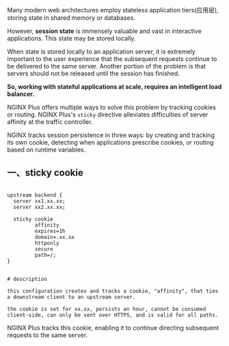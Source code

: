 
Many modern web architectures employ stateless application tiers(应用层), storing state in shared memory or databases. 

However, **session state** is immensely valuable and vast in interactive applications. This state may be stored locally. 

When state is stored locally to an application server, it is extremely important to the user experience that the subsequent requests continue to be delivered to the same server. Another portion of the problem is that servers should not be released until the session has finished.

**So, working with stateful applications at scale, requires an intelligent load balancer.**

NGINX Plus offers multiple ways to solve this problem by tracking cookies or routing. NGINX Plus's `sticky` directive alleviates difficulties of server affinity at the traffic controller.

NGINX tracks session persistence in three ways: by creating and tracking its own cookie, detecting when applications prescribe cookies, or routing based on runtime variables.


## 一、sticky cookie

```

upstream backend {
  server xx1.xx.xx;
  server xx2.xx.xx;
  
  sticky cookie
         affinity
         expires=1h
         domain=.xx.xx
         httponly
         secure
         path=/;
}


# description

this configuration creates and tracks a cookie, "affinity", that ties a downstream client to an upstream server.

the cookie is set for xx.xx, persists an hour, cannot be consumed client-side, can only be sent over HTTPS, and is valid for all paths.

```

NGINX Plus tracks this cookie, enabling it to continue directing subsequent requests to the same server. 




